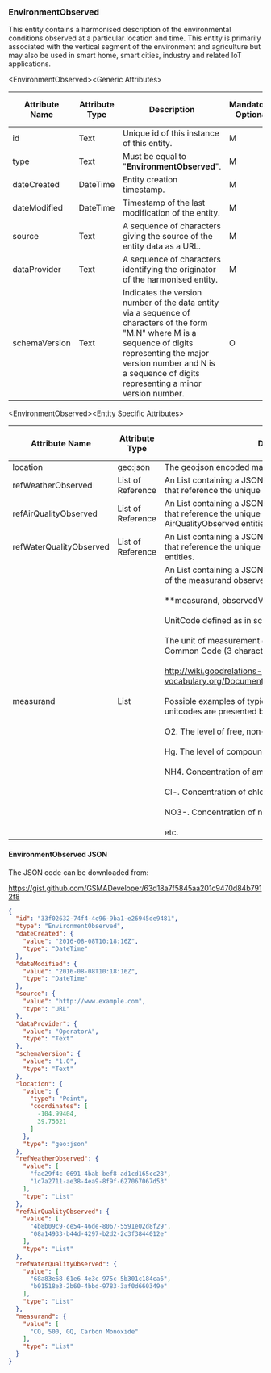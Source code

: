 ### EnvironmentObserved

This entity contains a harmonised description of the environmental conditions observed at a particular location and time. This entity is primarily associated with the vertical segment of the environment and agriculture but may also be used in smart home, smart cities, industry and related IoT applications.

&lt;EnvironmentObserved&gt;&lt;Generic Attributes&gt;

| Attribute Name | Attribute Type | Description                                                                                                                                                                                                                             | Mandatory/ Optional | May be Null |
|----------------|----------------|-----------------------------------------------------------------------------------------------------------------------------------------------------------------------------------------------------------------------------------------|--------------------|-------------|
| id             | Text           | Unique id of this instance of this entity.                                                                                                                                                                                              | M                  | N           |
| type           | Text           | Must be equal to "**EnvironmentObserved**".                                                                                                                                                                                             | M                  | N           |
| dateCreated    | DateTime       | Entity creation timestamp.                                                                                                                                                                                                              | M                  | N           |
| dateModified   | DateTime       | Timestamp of the last modification of the entity.                                                                                                                                                                                       | M                  | Y           |
| source         | Text           | A sequence of characters giving the source of the entity data as a URL.                                                                                                                                                                 | M                  | Y           |
| dataProvider   | Text           | A sequence of characters identifying the originator of the harmonised entity.                                                                                                                                                           | M                  | Y           |
| schemaVersion  | Text           | Indicates the version number of the data entity via a sequence of characters of the form "M.N" where M is a sequence of digits representing the major version number and N is a sequence of digits representing a minor version number. | O                  | Y           |

&lt;EnvironmentObserved&gt;&lt;Entity Specific Attributes&gt;

| Attribute Name          | Attribute Type    | Description                                                                                                                        | Mandatory/ Optional | May be Null |
|-------------------------|-------------------|------------------------------------------------------------------------------------------------------------------------------------|--------------------|-------------|
| location                | geo:json          | The geo:json encoded map location, of this observation.                                                                            | M                  | N           |
| refWeatherObserved      | List of Reference | An List containing a JSON encoded sequence of characters that reference the unique ids of the related weather entities.            | O                  | Y           |
| refAirQualityObserved   | List of Reference | An List containing a JSON encoded sequence of characters that reference the unique ids of the related AirQualityObserved entities. | O                  | Y           |
| refWaterQualityObserved | List of Reference | An List containing a JSON encoded sequence of characters that reference the unique ids of the related WaterQuality entities.       | O                  | Y           |
| measurand               | List              | An List containing a JSON encoded sequence of characters of the measurand observed.                                                <br><br>**measurand, observedValue, unitCode, description **                                                                               <br><br>UnitCode defined as in schema.org/QuantitativeValue                                                                                 <br><br>The unit of measurement given using the UN/CEFACT Common Code (3 characters) – the unitcode.                                        <br><br><http://wiki.goodrelations-vocabulary.org/Documentation/UN/CEFACT_Common_Codes>                                                     <br><br>Possible examples of typical measurands, descriptions and unitcodes are presented below:                                            <br><br>O2. The level of free, non-compound oxygen present. (*M1*)                                                                          <br><br>Hg. The level of compound mercury present. (*M1*)                                                                                   <br><br> NH4. Concentration of ammonium. (*M1*)                                                                                              <br><br> Cl-. Concentration of chlorides. (*M1*)                                                                                            <br><br> NO3-. Concentration of nitrates. (*M1*)                                                                                            <br><br>etc.                                                                                                                                | O                  | Y           |

#### EnvironmentObserved JSON

The JSON code can be downloaded from:

<https://gist.github.com/GSMADeveloper/63d18a7f5845aa201c9470d84b7912f8>
```json
{
  "id": "33f02632-74f4-4c96-9ba1-e26945de9481",
  "type": "EnvironmentObserved",
  "dateCreated": {
    "value": "2016-08-08T10:18:16Z",
    "type": "DateTime"
  },
  "dateModified": {
    "value": "2016-08-08T10:18:16Z",
    "type": "DateTime"
  },
  "source": {
    "value": "http://www.example.com",
    "type": "URL"
  },
  "dataProvider": {
    "value": "OperatorA",
    "type": "Text"
  },
  "schemaVersion": {
    "value": "1.0",
    "type": "Text"
  },
  "location": {
    "value": {
      "type": "Point",
      "coordinates": [
        -104.99404,
        39.75621
      ]
    },
    "type": "geo:json"
  },
  "refWeatherObserved": {
    "value": [
      "fae29f4c-0691-4bab-bef8-ad1cd165cc28",
      "1c7a2711-ae38-4ea9-8f9f-627067067d53"
    ],
    "type": "List"
  },
  "refAirQualityObserved": {
    "value": [
      "4b8b09c9-ce54-46de-8067-5591e02d8f29",
      "08a14933-b44d-4297-b2d2-2c3f3844012e"
    ],
    "type": "List"
  },
  "refWaterQualityObserved": {
    "value": [
      "68a83e68-61e6-4e3c-975c-5b301c184ca6",
      "b01518e3-2b60-4bbd-9783-3af0d660349e"
    ],
    "type": "List"
  },
  "measurand": {
    "value": [
      "CO, 500, GQ, Carbon Monoxide"
    ],
    "type": "List"
  }
}
```
